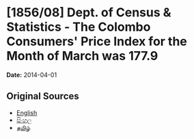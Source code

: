 # [1856/08] Dept. of Census & Statistics - The Colombo Consumers' Price Index for the Month of March was 177.9

**Date:** 2014-04-01

## Original Sources

- [English](https://documents.gov.lk/view/extra-gazettes/2014/4/1856-08_E.pdf)
- [සිංහල](https://documents.gov.lk/view/extra-gazettes/2014/4/1856-08_S.pdf)
- [தமிழ்](https://documents.gov.lk/view/extra-gazettes/2014/4/1856-08_T.pdf)

